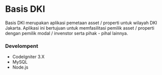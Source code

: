 # Basis DKI #
Basis DKI merupakan aplikasi pemetaan asset / properti untuk wilayah DKI Jakarta.
Aplikasi ini bertujuan untuk memfasilitasi pemilik asset / properti dengan pemilik modal / invenstor serta pihak - pihal lainnya.

### Develompent ###
* CodeIgniter 3.X
* MySQL
* Node.js